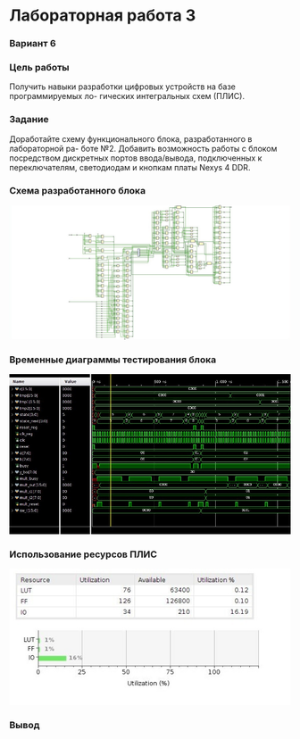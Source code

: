 # Лабораторная работа 3
### Вариант 6
### Цель работы
Получить навыки разработки цифровых устройств на базе программируемых ло-
гических интегральных схем (ПЛИС).
### Задание
Доработайте схему функционального блока, разработанного в лабораторной ра-
боте №2. Добавить возможность работы с блоком посредством дискретных портов ввода/вывода, подключенных
к переключателям, светодиодам и кнопкам платы Nexys 4 DDR.
### Схема разработанного блока
![схема разработанного блока](https://github.com/salvoronis/FFBD_lab3/blob/master/img/big_guy.jpg)
### Временные диаграммы тестирования блока
![временные диаграммы тестирования блока](https://github.com/salvoronis/FFBD_lab3/blob/master/img/diag.jpg)
### Использование ресурсов ПЛИС
![использование ресурсов плис](https://github.com/salvoronis/FFBD_lab3/blob/master/img/res.jpg)
### Вывод
